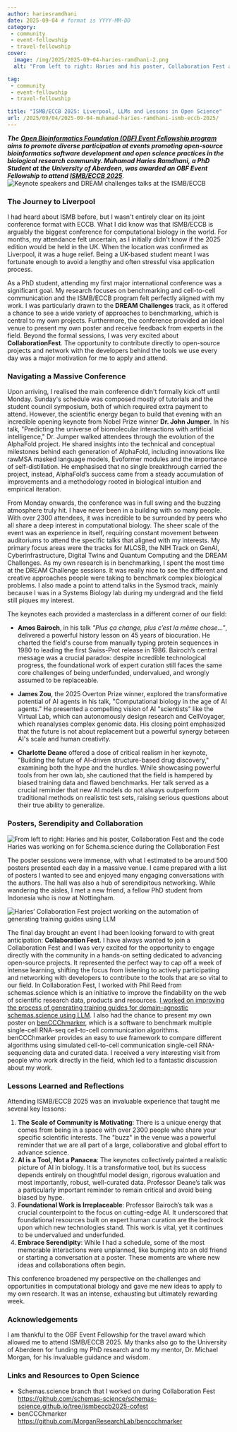 ```yaml
---
author: hariesramdhani
date: 2025-09-04 # format is YYYY-MM-DD
category: 
 - community
 - event-fellowship
 - travel-fellowship
cover:
  image: /img/2025/2025-09-04-haries-ramdhani-2.png
  alt: "From left to right: Haries and his poster, Collaboration Fest and the code Haries was working on for Schema.science during the Collaboration Fest"

tag:
 - community
 - event-fellowship
 - travel-fellowship

title: "ISMB/ECCB 2025: Liverpool, LLMs and Lessons in Open Science"
url: /2025/09/04/2025-09-04-muhamad-haries-ramdhani-ismb-eccb-2025/
---
```


**_The_** [**_Open Bioinformatics Foundation (OBF) Event Fellowship program_**](https://github.com/OBF/OBF.github.io/blob/main/travel-awards) **_aims to promote diverse participation at events promoting open-source bioinformatics software development and open science practices in the biological research community. Muhamad Haries Ramdhani,_** **_a PhD Student at the_** **_University of Aberdeen_**, **_was awarded an OBF Event Fellowship to attend_** [**_ISMB/ECCB 2025_**](https://www.iscb.org/ismbeccb2025).
![Keynote speakers and DREAM challenges talks at the ISMB/ECCB](/img/2025/2025-09-04-haries-ramdhani-1.png)

### **The Journey to Liverpool**

I had heard about ISMB before, but I wasn't entirely clear on its joint conference format with ECCB. What I did know was that ISMB/ECCB is arguably the biggest conference for computational biology in the world. For months, my attendance felt uncertain, as I initially didn't know if the 2025 edition would be held in the UK. When the location was confirmed as Liverpool, it was a huge relief. Being a UK-based student meant I was fortunate enough to avoid a lengthy and often stressful visa application process.

As a PhD student, attending my first major international conference was a significant goal. My research focuses on benchmarking and cell-to-cell communication and the ISMB/ECCB program felt perfectly aligned with my work. I was particularly drawn to the **DREAM Challenges** track, as it offered a chance to see a wide variety of approaches to benchmarking, which is central to my own projects. Furthermore, the conference provided an ideal venue to present my own poster and receive feedback from experts in the field. Beyond the formal sessions, I was very excited about **CollaborationFest**. The opportunity to contribute directly to open-source projects and network with the developers behind the tools we use every day was a major motivation for me to apply and attend.

### **Navigating a Massive Conference**

Upon arriving, I realised the main conference didn't formally kick off until Monday. Sunday's schedule was composed mostly of tutorials and the student council symposium, both of which required extra payment to attend. However, the scientific energy began to build that evening with an incredible opening keynote from Nobel Prize winner **Dr. John Jumper**. In his talk, "Predicting the universe of biomolecular interactions with artificial intelligence," Dr. Jumper walked attendees through the evolution of the AlphaFold project. He shared insights into the technical and conceptual milestones behind each generation of AlphaFold, including innovations like rawMSA masked language models, Evoformer modules and the importance of self-distillation. He emphasised that no single breakthrough carried the project, instead, AlphaFold’s success came from a steady accumulation of improvements and a methodology rooted in biological intuition and empirical iteration.

From Monday onwards, the conference was in full swing and the buzzing atmosphere truly hit. I have never been in a building with so many people. With over 2300 attendees, it was incredible to be surrounded by peers who all share a deep interest in computational biology. The sheer scale of the event was an experience in itself, requiring constant movement between auditoriums to attend the specific talks that aligned with my interests. My primary focus areas were the tracks for MLCSB, the NIH Track on GenAI, Cyberinfrastructure, Digital Twins and Quantum Computing and the DREAM Challenges. As my own research is in benchmarking, I spent the most time at the DREAM Challenge sessions. It was really nice to see the different and creative approaches people were taking to benchmark complex biological problems. I also made a point to attend talks in the Sysmod track, mainly because I was in a Systems Biology lab during my undergrad and the field still piques my interest.

The keynotes each provided a masterclass in a different corner of our field:

- **Amos Bairoch**, in his talk _"Plus ça change, plus c’est la même chose..."_, delivered a powerful history lesson on 45 years of biocuration. He charted the field's course from manually typing protein sequences in 1980 to leading the first Swiss-Prot release in 1986. Bairoch’s central message was a crucial paradox: despite incredible technological progress, the foundational work of expert curation still faces the same core challenges of being underfunded, undervalued, and wrongly assumed to be replaceable.

- **James Zou**, the 2025 Overton Prize winner, explored the transformative potential of AI agents in his talk, "Computational biology in the age of AI agents." He presented a compelling vision of AI "scientists" like the Virtual Lab, which can autonomously design research and CellVoyager, which reanalyses complex genomic data. His closing point emphasized that the future is not about replacement but a powerful synergy between AI's scale and human creativity.

- **Charlotte Deane** offered a dose of critical realism in her keynote, "Building the future of AI-driven structure-based drug discovery," examining both the hype and the hurdles. While showcasing powerful tools from her own lab, she cautioned that the field is hampered by biased training data and flawed benchmarks. Her talk served as a crucial reminder that new AI models do not always outperform traditional methods on realistic test sets, raising serious questions about their true ability to generalize.

### **Posters, Serendipity and Collaboration**
![From left to right: Haries and his poster, Collaboration Fest and the code Haries was working on for Schema.science during the Collaboration Fest](/img/2025/2025-09-04-haries-ramdhani-2.png)

The poster sessions were immense, with what I estimated to be around 500 posters presented each day in a massive venue. I came prepared with a list of posters I wanted to see and enjoyed many engaging conversations with the authors. The hall was also a hub of serendipitous networking. While wandering the aisles, I met a new friend, a fellow PhD student from Indonesia who is now at Nottingham.

![Haries’ Collaboration Fest project working on the automation of generating training guides using LLM](/img/2025/2025-09-04-haries-ramdhani-3.png)

The final day brought an event I had been looking forward to with great anticipation: **Collaboration Fest**. I have always wanted to join a Collaboration Fest and I was very excited for the opportunity to engage directly with the community in a hands-on setting dedicated to advancing open-source projects. It represented the perfect way to cap off a week of intense learning, shifting the focus from listening to actively participating and networking with developers to contribute to the tools that are so vital to our field. In Collaboration Fest, I worked with Phil Reed from schemas.science which is an initiative to improve the findability on the web of scientific research data, products and resources. [I worked on improving the process of generating training guides for domain-agnostic schemas.science using LLM](https://github.com/schemas-science/schemas-science.github.io/tree/ismbeccb2025-cofest). I also had the chance to present my own poster on [benCCChmarker](https://github.com/MorganResearchLab/benccchmarker), which is a software to benchmark multiple single-cell RNA-seq cell-to-cell communication algorithms. benCCChmarker provides an easy to use framework to compare different algorithms using simulated cell-to-cell communication single-cell RNA-sequencing data and curated data. I received a very interesting visit from people who work directly in the field, which led to a fantastic discussion about my work.

### **Lessons Learned and Reflections**

Attending ISMB/ECCB 2025 was an invaluable experience that taught me several key lessons:

1. **The Scale of Community is Motivating**: There is a unique energy that comes from being in a space with over 2300 people who share your specific scientific interests. The "buzz" in the venue was a powerful reminder that we are all part of a large, collaborative and global effort to advance science.
2. **AI is a Tool, Not a Panacea**: The keynotes collectively painted a realistic picture of AI in biology. It is a transformative tool, but its success depends entirely on thoughtful model design, rigorous evaluation and most importantly, robust, well-curated data. Professor Deane’s talk was a particularly important reminder to remain critical and avoid being biased by hype.
3. **Foundational Work is Irreplaceable**: Professor Bairoch’s talk was a crucial counterpoint to the focus on cutting-edge AI. It underscored that foundational resources built on expert human curation are the bedrock upon which new technologies stand. This work is vital, yet it continues to be undervalued and underfunded.
4. **Embrace Serendipity**: While I had a schedule, some of the most memorable interactions were unplanned, like bumping into an old friend or starting a conversation at a poster. These moments are where new ideas and collaborations often begin.

This conference broadened my perspective on the challenges and opportunities in computational biology and gave me new ideas to apply to my own research. It was an intense, exhausting but ultimately rewarding week.

### **Acknowledgements**

I am thankful to the OBF Event Fellowship for the travel award which allowed me to attend ISMB/ECCB 2025. My thanks also go to the University of Aberdeen for funding my PhD research and to my mentor, Dr. Michael Morgan, for his invaluable guidance and wisdom.

### **Links and Resources to Open Science**

- Schemas.science branch that I worked on during Collaboration Fest <https://github.com/schemas-science/schemas-science.github.io/tree/ismbeccb2025-cofest>
- benCCChmarker <https://github.com/MorganResearchLab/benccchmarker>
